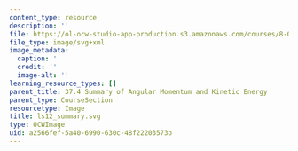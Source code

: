 ```yaml
---
content_type: resource
description: ''
file: https://ol-ocw-studio-app-production.s3.amazonaws.com/courses/8-01sc-classical-mechanics-fall-2016/a2566fef5a406990630c48f22203573b_ls12_summary.svg
file_type: image/svg+xml
image_metadata:
  caption: ''
  credit: ''
  image-alt: ''
learning_resource_types: []
parent_title: 37.4 Summary of Angular Momentum and Kinetic Energy
parent_type: CourseSection
resourcetype: Image
title: ls12_summary.svg
type: OCWImage
uid: a2566fef-5a40-6990-630c-48f22203573b
---
```

